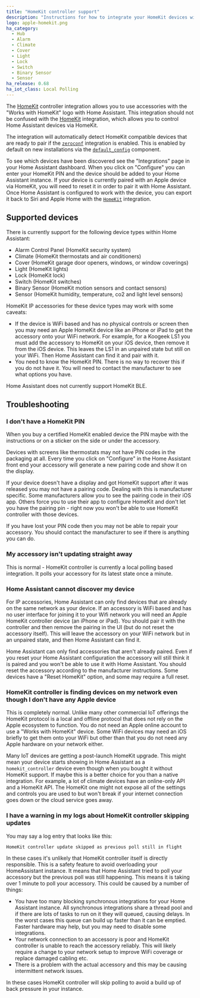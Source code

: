 ```yaml
---
title: "HomeKit controller support"
description: "Instructions for how to integrate your HomeKit devices within Home Assistant."
logo: apple-homekit.png
ha_category:
  - Hub
  - Alarm
  - Climate
  - Cover
  - Light
  - Lock
  - Switch
  - Binary Sensor
  - Sensor
ha_release: 0.68
ha_iot_class: Local Polling
---
```


The [HomeKit](https://developer.apple.com/homekit/) controller integration allows you to use accessories with the "Works with HomeKit" logo with Home Assistant. This integration should not be confused with the [HomeKit](/components/homekit/) integration, which allows you to control Home Assistant devices via HomeKit.

The integration will automatically detect HomeKit compatible devices that are ready to pair if the [`zeroconf`](/components/zeroconf/) integration is enabled. This is enabled by default on new installations via the [`default_config`](/components/default_config/) component.

To see which devices have been discovered see the "Integrations" page in your Home Assistant dashboard. When you click on "Configure" you can enter your HomeKit PIN and the device should be added to your Home Assistant instance. If your device is currently paired with an Apple device via HomeKit, you will need to reset it in order to pair it with Home Assistant. Once Home Assistant is configured to work with the device, you can export it back to Siri and Apple Home with the [`HomeKit`](/components/homekit/) integration.

## Supported devices

There is currently support for the following device types within Home Assistant:

- Alarm Control Panel (HomeKit security system)
- Climate (HomeKit thermostats and air conditioners)
- Cover (HomeKit garage door openers, windows, or window coverings)
- Light (HomeKit lights)
- Lock (HomeKit lock)
- Switch (HomeKit switches)
- Binary Sensor (HomeKit motion sensors and contact sensors)
- Sensor (HomeKit humidity, temperature, co2 and light level sensors)

HomeKit IP accessories for these device types may work with some caveats:

- If the device is WiFi based and has no physical controls or screen then you may need an Apple HomeKit device like an iPhone or iPad to get the accessory onto your WiFi network. For example, for a Koogeek LS1 you must add the accessory to HomeKit on your iOS device, then remove it from the iOS device. This leaves the LS1 in an unpaired state but still on your WiFi. Then Home Assistant can find it and pair with it.
- You need to know the HomeKit PIN. There is no way to recover this if you do not have it. You will need to contact the manufacturer to see what options you have.

Home Assistant does not currently support HomeKit BLE.

## Troubleshooting

### I don't have a HomeKit PIN

When you buy a certified HomeKit enabled device the PIN maybe with the instructions or on a sticker on the side or under the accessory.

Devices with screens like thermostats may not have PIN codes in the packaging at all. Every time you click on "Configure" in the Home Assistant front end your accessory will generate a new pairing code and show it on the display.

If your device doesn't have a display and got HomeKit support after it was released you may not have a pairing code. Dealing with this is manufacturer specific. Some manufacturers allow you to see the pairing code in their iOS app. Others force you to use their app to configure HomeKit and don't let you have the pairing pin - right now you won't be able to use HomeKit controller with those devices.

If you have lost your PIN code then you may not be able to repair your accessory. You should contact the manufacturer to see if there is anything you can do.

### My accessory isn't updating straight away

This is normal - HomeKit controller is currently a local polling based integration. It polls your accessory for its latest state once a minute.

### Home Assistant cannot discover my device

For IP accessories, Home Assistant can only find devices that are already on the same network as your device. If an accessory is WiFi based and has no user interface for joining it to your Wifi network you will need an Apple HomeKit controller device (an iPhone or iPad). You should pair it with the controller and then remove the pairing in the UI (but do not reset the accessory itself). This will leave the accessory on your WiFi network but in an unpaired state, and then Home Assistant can find it.

Home Assistant can only find accessories that aren't already paired. Even if you reset your Home Assistant configuration the accessory will still think it is paired and you won't be able to use it with Home Assistant. You should reset the accessory according to the manufacturer instructions. Some devices have a "Reset HomeKit" option, and some may require a full reset.

### HomeKit controller is finding devices on my network even though I don't have any Apple device

This is completely normal. Unlike many other commercial IoT offerings the HomeKit protocol is a local and offline protocol that does not rely on the Apple ecosystem to function. You do not need an Apple online account to use a "Works with HomeKit" device. Some WiFi devices may need an iOS briefly to get them onto your WiFi but other than that you do not need any Apple hardware on your network either.

Many IoT devices are getting a post-launch HomeKit upgrade. This might mean your device starts showing in Home Assistant as a `homekit_controller` device even though when you bought it without HomeKit support. If maybe this is a better choice for you than a native integration. For example, a lot of climate devices have an online-only API and a HomeKit API. The HomeKit one might not expose all of the settings and controls you are used to but won't break if your internet connection goes down or the cloud service goes away.

### I have a warning in my logs about HomeKit controller skipping updates

You may say a log entry that looks like this:

```log
HomeKit controller update skipped as previous poll still in flight
```

In these cases it's unlikely that HomeKit controller itself is directly responsible. This is a safety feature to avoid overloading your HomeAssistant instance. It means that Home Assistant tried to poll your accessory but the previous poll was still happening. This means it is taking over 1 minute to poll your accessory. This could be caused by a number of things:

- You have too many blocking synchronous integrations for your Home Assistant instance. All synchronous integrations share a thread pool and if there are lots of tasks to run on it they will queued, causing delays. In the worst cases this queue can build up faster than it can be emptied. Faster hardware may help, but you may need to disable some integrations.
- Your network connection to an accessory is poor and HomeKit controller is unable to reach the accessory reliably. This will likely require a change to your network setup to improve WiFi coverage or replace damaged cabling etc.
- There is a problem with the actual accessory and this may be causing intermittent network issues.

In these cases HomeKit controller will skip polling to avoid a build up of back pressure in your instance.
